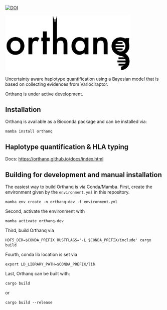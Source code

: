 [![DOI](https://zenodo.org/badge/475406908.svg)](https://zenodo.org/badge/latestdoi/475406908)

<img src="orthanq-black.svg" alt="Orthanq" width="400"/>

Uncertainty aware haplotype quantification using a Bayesian model that is based on collecting evidences from Varlociraptor.

Orthanq is under active development.

## Installation

Orthanq is available as a Bioconda package and can be installed via:

    mamba install orthanq

## Haplotype quantification & HLA typing

Docs: https://orthanq.github.io/docs/index.html

## Building for development and manual installation

The easiest way to build Orthanq is via Conda/Mamba.
First, create the environment given by the `environment.yml` in this repository.

    mamba env create -n orthanq-dev -f environment.yml

Second, activate the environment with

    mamba activate orthanq-dev

Third, build Orthanq via

    HDF5_DIR=$CONDA_PREFIX RUSTFLAGS='-L $CONDA_PREFIX/include' cargo build

Fourth, conda lib location is set via

    export LD_LIBRARY_PATH=$CONDA_PREFIX/lib
    
Last, Orthanq can be built with:

    cargo build    
or

    cargo build --release
